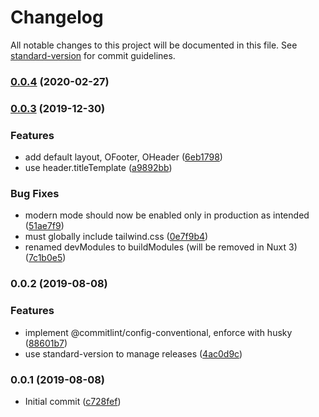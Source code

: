 # Changelog

All notable changes to this project will be documented in this file. See [standard-version](https://github.com/conventional-changelog/standard-version) for commit guidelines.

### [0.0.4](https://github.com/curtisbelt/nuxtjs-template/compare/v0.0.3...v0.0.4) (2020-02-27)

### [0.0.3](https://github.com/CurtisBelt/nuxtjs-template/compare/v0.0.2...v0.0.3) (2019-12-30)

### Features

- add default layout, OFooter, OHeader ([6eb1798](https://github.com/CurtisBelt/nuxtjs-template/commit/6eb17981a59afe701b221f69eeed147493a3ed9a))
- use header.titleTemplate ([a9892bb](https://github.com/CurtisBelt/nuxtjs-template/commit/a9892bb7056effffaf2ddd2064eb38e8bbfdef0b))

### Bug Fixes

- modern mode should now be enabled only in production as intended ([51ae7f9](https://github.com/CurtisBelt/nuxtjs-template/commit/51ae7f9c55c034f3933733a911fb26cea12012f9))
- must globally include tailwind.css ([0e7f9b4](https://github.com/CurtisBelt/nuxtjs-template/commit/0e7f9b4f9e2db4749a39bb9b01c91f11c05a722e))
- renamed devModules to buildModules (will be removed in Nuxt 3) ([7c1b0e5](https://github.com/CurtisBelt/nuxtjs-template/commit/7c1b0e5f0b114a86bb5ea834b13cac68c41bec5f))

### 0.0.2 (2019-08-08)

### Features

- implement @commitlint/config-conventional, enforce with husky ([88601b7](https://github.com/CurtisBelt/nuxtjs-template/commit/88601b7))
- use standard-version to manage releases ([4ac0d9c](https://github.com/CurtisBelt/nuxtjs-template/commit/4ac0d9c))

### 0.0.1 (2019-08-08)

- Initial commit ([c728fef](https://github.com/CurtisBelt/nuxtjs-template/commit/c728fef))
